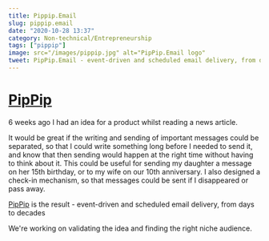 ```yaml
---
title: Pippip.Email
slug: pippip.email
date: "2020-10-28 13:37"
category: Non-technical/Entrepreneurship
tags: ["pippip"]
image: src="/images/pippip.jpg" alt="PipPip.Email logo"
tweet: PipPip.Email - event-driven and scheduled email delivery, from days to decades
---
```


# [PipPip](https://pippip.email)

6 weeks ago I had an idea for a product whilst reading a news article.

It would be great if the writing and sending of important messages could be
separated, so that I could write something long before I needed to send it, and
know that then sending would happen at the right time without having to think
about it. This could be useful for sending my daughter a message on her 15th
birthday, or to my wife on our 10th anniversary. I also designed a check-in
mechanism, so that messages could be sent if I disappeared or pass away.

[PipPip](https://PipPip.email) is the result - event-driven and scheduled email delivery, from days to decades

We're working on validating the idea and finding the right niche audience.

